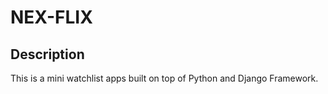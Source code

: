 # NEX-FLIX


## Description
This is a mini watchlist apps built on top of Python and Django Framework.

